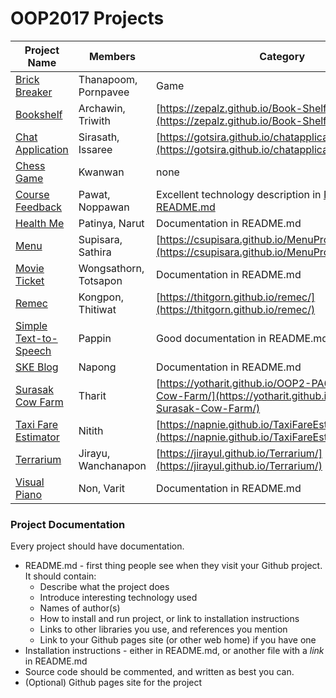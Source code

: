 # OOP2017 Projects

| Project Name          | Members  | Category | Project Proposal |
|-----------------------|----------|----------|------------------|
| [Brick Breaker](https://github.com/neung123/brick-breaking) | Thanapoom, Pornpavee | Game | [https://goo.gl/uPzZRb](https://goo.gl/uPzZRb) |
| [Bookshelf](https://github.com/zepalz/Book-Shelf) | Archawin, Triwith | [https://zepalz.github.io/Book-Shelf/](https://zepalz.github.io/Book-Shelf/) |
| [Chat Application](https://github.com/Gotsira/chatapplication) | Sirasath, Issaree | [https://gotsira.github.io/chatapplication/](https://gotsira.github.io/chatapplication/) |
| [Chess Game](https://github.com/kwanwantku/chessgame) | Kwanwan | none |
| [Course Feedback](https://github.com/guitarpawat/course-feedback) | Pawat, Noppawan | Excellent technology description in [Project README.md](https://github.com/guitarpawat/course-feedback/blob/master/README.md)  |
| [Health Me](https://github.com/nottpty/healthme) | Patinya, Narut | Documentation in README.md |
| [Menu](https://github.com/csupisara/MenuProject) | Supisara, Sathira | [https://csupisara.github.io/MenuProject/](https://csupisara.github.io/MenuProject/) |
| [Movie Ticket](https://github.com/hereton/MovieTicket) | Wongsathorn, Totsapon | Documentation in README.md |
| [Remec](https://github.com/thitgorn/Remec) | Kongpon, Thitiwat | [https://thitgorn.github.io/remec/](https://thitgorn.github.io/remec/) |
| [Simple Text-to-Speech](https://github.com/printto/Simple-Text-to-Speech) | Pappin | Good documentation in README.md |
| [SKE Blog](https://github.com/lunaticSKE12/SKE-Blog) | Napong | Documentation in README.md |
| [Surasak Cow Farm](https://github.com/yotharit/OOP2-PA6-Surasak-Cow-Farm) | Tharit | [https://yotharit.github.io/OOP2-PA6-Surasak-Cow-Farm/](https://yotharit.github.io/OOP2-PA6-Surasak-Cow-Farm/) |
| [Taxi Fare Estimator](https://github.com/napnie/TaxiFareEstimateCalculator) | Nitith | [https://napnie.github.io/TaxiFareEstimateCalculator/](https://napnie.github.io/TaxiFareEstimateCalculator/) |
| [Terrarium](https://github.com/JirayuL/Terrarium) | Jirayu, Wanchanapon | [https://jirayul.github.io/Terrarium/](https://jirayul.github.io/Terrarium/) |
| [Visual Piano](https://github.com/Non9441/visual-piano) | Non, Varit | Documentation in README.md |


### Project Documentation

Every project should have documentation.

* README.md - first thing people see when they visit your Github project. It should contain:
    * Describe what the project does
    * Introduce interesting technology used
    * Names of author(s)
    * How to install and run project, or link to installation instructions
    * Links to other libraries you use, and references you mention
    * Link to your Github pages site (or other web home) if you have one
* Installation instructions - either in README.md, or another file with a *link* in README.md
* Source code should be commented, and written as best you can.
* (Optional) Github pages site for the project
